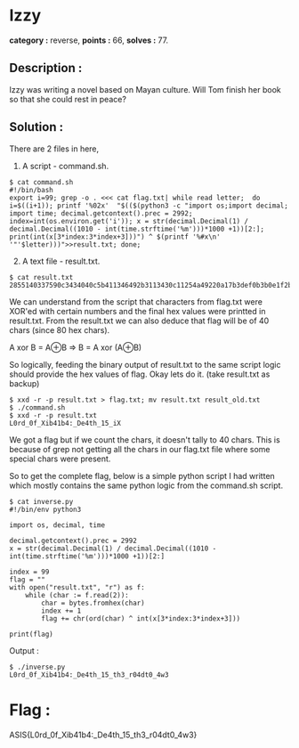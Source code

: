 # Izzy
**category :** reverse,
**points :** 66,
**solves :** 77.

## Description :
Izzy was writing a novel based on Mayan culture. Will Tom finish her book so that she could rest in peace?

## Solution :
There are 2 files in here,
1. A script - command.sh<n/>.
```
$ cat command.sh 
#!/bin/bash
export i=99; grep -o . <<< cat flag.txt| while read letter;  do i=$((i+1)); printf '%02x'  "$(($(python3 -c "import os;import decimal; import time; decimal.getcontext().prec = 2992; index=int(os.environ.get('i')); x = str(decimal.Decimal(1) / decimal.Decimal((1010 - int(time.strftime('%m')))*1000 +1))[2:]; print(int(x[3*index:3*index+3]))") ^ $(printf '%#x\n' '"'$letter)))">>result.txt; done;
```
2. A text file - result.txt.
```
$ cat result.txt
2855140337590c3434040c5b411346492b3113430c11254a49220a17b3def0b3b0e1f2b7d7bdfdb8
```

We can understand from the script that characters from flag.txt were XOR'ed with certain numbers and the final hex values were printted in result.txt. From the result.txt we can also deduce that flag will be of 40 chars (since 80 hex chars).

A xor B = A⊕B => B = A xor (A⊕B)

So logically, feeding the binary output of result.txt to the same script logic should provide the hex values of flag.
Okay lets do it. (take result.txt as backup)
```
$ xxd -r -p result.txt > flag.txt; mv result.txt result_old.txt
$ ./command.sh
$ xxd -r -p result.txt
L0rd_0f_Xib41b4:_De4th_15_iX
```
We got a flag but if we count the chars, it doesn't tally to 40 chars. This is because of grep not getting all the chars in our flag.txt file where some special chars were present.

So to get the complete flag, below is a simple python script I had written which mostly contains the same python logic from the command.sh<n/> script.
```
$ cat inverse.py
#!/bin/env python3

import os, decimal, time

decimal.getcontext().prec = 2992
x = str(decimal.Decimal(1) / decimal.Decimal((1010 - int(time.strftime('%m')))*1000 +1))[2:]

index = 99
flag = ""
with open("result.txt", "r") as f:
    while (char := f.read(2)):
        char = bytes.fromhex(char)
        index += 1
        flag += chr(ord(char) ^ int(x[3*index:3*index+3]))

print(flag)
```
Output :
```
$ ./inverse.py 
L0rd_0f_Xib41b4:_De4th_15_th3_r04dt0_4w3
```

# Flag :
ASIS{L0rd_0f_Xib41b4:_De4th_15_th3_r04dt0_4w3}

